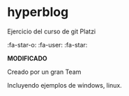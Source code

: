 # hyperblog
Ejercicio del curso de git Platzi

:fa-star-o: :fa-user: :fa-star:

**MODIFICADO**

Creado por un gran Team

Incluyendo ejemplos de windows, linux.

